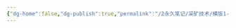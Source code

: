 ```yaml
---
{"dg-home":false,"dg-publish":true,"permalink":"/2永久笔记/采矿技术/模版1-原始/","dgPassFrontmatter":true,"noteIcon":"","created":"2024-06-29T14:19:34.267+08:00","updated":"2024-06-29T16:29:38.703+08:00"}
---
```


